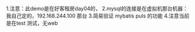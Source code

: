 1.注意：此demo是在好客租房day04的，
2.mysql的连接是在虚拟机那台机器：我自己定的，192.168.244.100 那台
3.简易验证 mybatis puls 的功能
4.注意当前是在test 测试，无web
